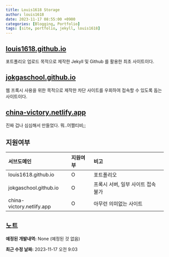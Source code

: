 ```yaml
---
title: Louis1618 Storage
author: louis1618
date: 2023-11-17 08:55:00 +0900
categories: [Blogging, Portfolio]
tags: [site, portfolio, jekyll, louis1618]
---
```


## [louis1618.github.io](https://louis1618.github.io)

포트폴리오 업로드 목적으로 제작한 Jekyll 및 Github 를 활용한 최초 사이트이다.

## [jokgaschool.github.io](https://jokgaschool.github.io)

웹 프록시 사용을 위한 목적으로 제작한 차단 사이트를 우회하여 접속할 수 있도록 돕는 사이트이다.

## [china-victory.netlify.app](https://china-victory.netlify.app/)

진짜 겁나 심심해서 만들었다. 뭐..어쩔티비;;

## 지원여부

| 서브도메인                  | 지원여부          | 비고 |
|:----------------------------|:------------------|:-----|
| louis1618.github.io         |   O               | 포트폴리오 |
| jokgaschool.github.io       |   O               | 프록시 서버, 일부 사이트 접속 불가 |
| china-victory.netlify.app   |   O               | 아무런 의미없는 사이트 |

## 노트

**예정된 개발내역:** None (예정된 것 없음)

**최근 수정 날짜:** 2023-11-17 오전 9:03

